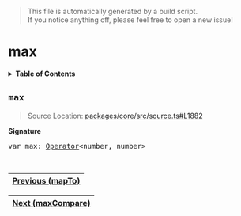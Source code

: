 > This file is automatically generated by a build script.<br>If you notice anything off, please feel free to open a new issue!

# max

<details><summary><b>Table of Contents</b></summary><br>

1. [<code>max</code>](#max)</details>

## <a name="max"></a><code>max</code>

> Source Location: [packages\/core\/src\/source.ts#L1882](..\/..\/packages\/core\/src\/source.ts#L1882)

<b>Signature</b>

<pre>var max: <a href="000-Operator.md#Operator">Operator</a>&lt;number, number&gt;</pre><br>

| [Previous \(mapTo\)](043-mapTo.md#readme) |
| --- |

<div align="right">

| [Next \(maxCompare\)](045-maxCompare.md#readme) |
| --- |
</div>
